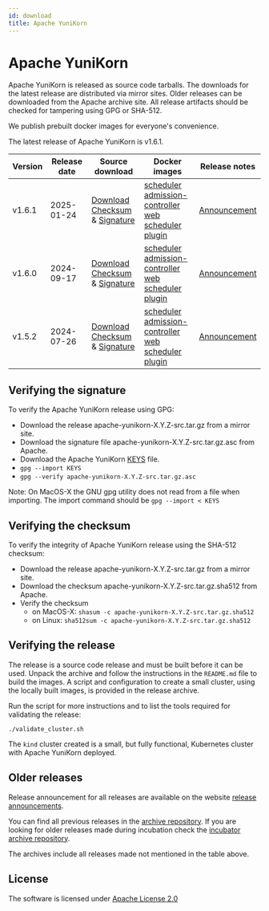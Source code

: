 ```yaml
---
id: download
title: Apache YuniKorn
---
```


<!--
Licensed to the Apache Software Foundation (ASF) under one
or more contributor license agreements.  See the NOTICE file
distributed with this work for additional information
regarding copyright ownership.  The ASF licenses this file
to you under the Apache License, Version 2.0 (the
"License"); you may not use this file except in compliance
with the License.  You may obtain a copy of the License at

  http://www.apache.org/licenses/LICENSE-2.0

Unless required by applicable law or agreed to in writing,
software distributed under the License is distributed on an
"AS IS" BASIS, WITHOUT WARRANTIES OR CONDITIONS OF ANY
KIND, either express or implied.  See the License for the
specific language governing permissions and limitations
under the License.
-->

# Apache YuniKorn

Apache YuniKorn is released as source code tarballs.
The downloads for the latest release are distributed via mirror sites.
Older releases can be downloaded from the Apache archive site.
All release artifacts should be checked for tampering using GPG or SHA-512.

We publish prebuilt docker images for everyone's convenience.

The latest release of Apache YuniKorn is v1.6.1.

| Version | Release date | Source download                                                                                                                                                                                                                                                                                       | Docker images                                                                                                                                                                                                                                                                                                                                                                                                                                                                                                                                                                                                                                                    | Release notes                           |
| ------- | ------------ | ----------------------------------------------------------------------------------------------------------------------------------------------------------------------------------------------------------------------------------------------------------------------------------------------------- | ---------------------------------------------------------------------------------------------------------------------------------------------------------------------------------------------------------------------------------------------------------------------------------------------------------------------------------------------------------------------------------------------------------------------------------------------------------------------------------------------------------------------------------------------------------------------------------------------------------------------------------------------------------------- | --------------------------------------- |
| v1.6.1  | 2025-01-24   | [Download](https://www.apache.org/dyn/closer.lua/yunikorn/1.6.1/apache-yunikorn-1.6.1-src.tar.gz)<br/>[Checksum](https://downloads.apache.org/yunikorn/1.6.1/apache-yunikorn-1.6.1-src.tar.gz.sha512) & [Signature](https://downloads.apache.org/yunikorn/1.6.1/apache-yunikorn-1.6.1-src.tar.gz.asc) | [scheduler](https://hub.docker.com/layers/apache/yunikorn/scheduler-1.6.1/images/sha256-4a77f4a22a1eb2cdd1c2c82929caaf750de7fe390b3bb605bb918d5106e11e84)<br/>[admission-controller](https://hub.docker.com/layers/apache/yunikorn/admission-1.6.1/images/sha256-629f843eb90e17c0e0996fc387ec9e78d66e9a5ad6b647aacb8d12ac273cce10)<br/>[web](https://hub.docker.com/layers/apache/yunikorn/web-1.6.1/images/sha256-a89f374e6aab3a863079aa6a374196b0abc72d9d395bdfc92ee9cffc1d93f7ca)<br/>[scheduler plugin](https://hub.docker.com/layers/apache/yunikorn/scheduler-plugin-1.6.1/images/sha256-d96535da063505e4b3a760e7b970746d1ec28a5952deca2a4946e9c6e9a7dcc8) | [Announcement](/release-announce/1.6.1) |
| v1.6.0  | 2024-09-17   | [Download](https://archive.apache.org/dist/yunikorn/1.6.0/apache-yunikorn-1.6.0-src.tar.gz)<br/>[Checksum](https://archive.apache.org/dist/yunikorn/1.6.0/apache-yunikorn-1.6.0-src.tar.gz.sha512) & [Signature](https://archive.apache.org/dist/yunikorn/1.6.0/apache-yunikorn-1.6.0-src.tar.gz.asc) | [scheduler](https://hub.docker.com/layers/apache/yunikorn/scheduler-1.6.0/images/sha256-7f2b59c3e74fd797bef77549a13b8aa089163a30b7de9d284271e369d5aa5980)<br/>[admission-controller](https://hub.docker.com/layers/apache/yunikorn/admission-1.6.0/images/sha256-539531748fa63b3e711962b238c1998b1b64fc18c4987fa464b0907031621f79)<br/>[web](https://hub.docker.com/layers/apache/yunikorn/web-1.6.0/images/sha256-dc0ae20c6a4aeef6ee49f48a30fc5acaa39d7c3da805ef5a90134183616d09fd)<br/>[scheduler plugin](https://hub.docker.com/layers/apache/yunikorn/scheduler-plugin-1.6.0/images/sha256-f377f81825a0479675379b8d0f8de2e11fe310cf0a4d8b502e1fbfa8d0b826fc) | [Announcement](/release-announce/1.6.0) |
| v1.5.2  | 2024-07-26   | [Download](https://archive.apache.org/dist/yunikorn/1.5.2/apache-yunikorn-1.5.2-src.tar.gz)<br/>[Checksum](https://archive.apache.org/dist/yunikorn/1.5.2/apache-yunikorn-1.5.2-src.tar.gz.sha512) & [Signature](https://archive.apache.org/dist/yunikorn/1.5.2/apache-yunikorn-1.5.2-src.tar.gz.asc) | [scheduler](https://hub.docker.com/layers/apache/yunikorn/scheduler-1.5.2/images/sha256-611d3cf1084a4d0f5e71a75d9c3e592b5a31061ad68d2595359dbee7b2c4aedf)<br/>[admission-controller](https://hub.docker.com/layers/apache/yunikorn/admission-1.5.2/images/sha256-4f04e64c02f595ff11eef1a956c939d2c6bcaf4983f5d167339542678ed7c0cc)<br/>[web](https://hub.docker.com/layers/apache/yunikorn/web-1.5.2/images/sha256-2e090a87593d210e037f3bb80b5633a7e0f7ddad1d92474003ad380eda1c28b7)<br/>[scheduler plugin](https://hub.docker.com/layers/apache/yunikorn/scheduler-plugin-1.5.2/images/sha256-d28f2724b0e2608682cf6506022bbedbc30938c9644155fa9e676269c7e688b1) | [Announcement](/release-announce/1.5.2) |

## Verifying the signature

To verify the Apache YuniKorn release using GPG:

- Download the release apache-yunikorn-X.Y.Z-src.tar.gz from a mirror site.
- Download the signature file apache-yunikorn-X.Y.Z-src.tar.gz.asc from Apache.
- Download the Apache YuniKorn [KEYS](https://downloads.apache.org/yunikorn/KEYS) file.
- `gpg --import KEYS`
- `gpg --verify apache-yunikorn-X.Y.Z-src.tar.gz.asc`

Note: On MacOS-X the GNU gpg utility does not read from a file when importing.
The import command should be `gpg --import < KEYS`

## Verifying the checksum

To verify the integrity of Apache YuniKorn release using the SHA-512 checksum:

- Download the release apache-yunikorn-X.Y.Z-src.tar.gz from a mirror site.
- Download the checksum apache-yunikorn-X.Y.Z-src.tar.gz.sha512 from Apache.
- Verify the checksum
  - on MacOS-X: `shasum -c apache-yunikorn-X.Y.Z-src.tar.gz.sha512`
  - on Linux: `sha512sum -c apache-yunikorn-X.Y.Z-src.tar.gz.sha512`

## Verifying the release

The release is a source code release and must be built before it can be used.
Unpack the archive and follow the instructions in the `README.md` file to build the images.
A script and configuration to create a small cluster, using the locally built images, is provided in the release archive.

Run the script for more instructions and to list the tools required for validating the release:

```shell
./validate_cluster.sh
```

The `kind` cluster created is a small, but fully functional, Kubernetes cluster with Apache YuniKorn deployed.

## Older releases

Release announcement for all releases are available on the website [release announcements](/release-announce).

You can find all previous releases in the [archive repository](https://archive.apache.org/dist/yunikorn/).
If you are looking for older releases made during incubation check the [incubator archive repository](https://archive.apache.org/dist/incubator/yunikorn/).

The archives include all releases made not mentioned in the table above.

## License

The software is licensed under [Apache License 2.0](https://www.apache.org/licenses/LICENSE-2.0)
